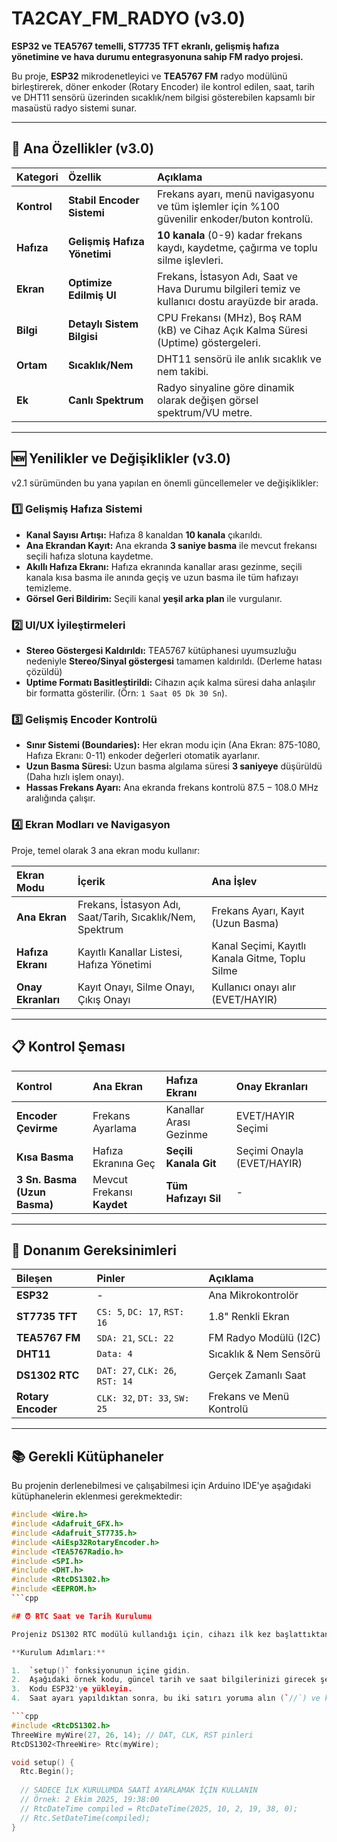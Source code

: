 # TA2CAY_FM_RADYO (v3.0)

**ESP32 ve TEA5767 temelli, ST7735 TFT ekranlı, gelişmiş hafıza yönetimine ve hava durumu entegrasyonuna sahip FM radyo projesi.**

Bu proje, **ESP32** mikrodenetleyici ve **TEA5767 FM** radyo modülünü birleştirerek, döner enkoder (Rotary Encoder) ile kontrol edilen, saat, tarih ve DHT11 sensörü üzerinden sıcaklık/nem bilgisi gösterebilen kapsamlı bir masaüstü radyo sistemi sunar.

---

## 🚀 Ana Özellikler (v3.0)

| Kategori | Özellik | Açıklama |
| :--- | :--- | :--- |
| **Kontrol** | **Stabil Encoder Sistemi** | Frekans ayarı, menü navigasyonu ve tüm işlemler için %100 güvenilir enkoder/buton kontrolü. |
| **Hafıza** | **Gelişmiş Hafıza Yönetimi** | **10 kanala** (0-9) kadar frekans kaydı, kaydetme, çağırma ve toplu silme işlevleri. |
| **Ekran** | **Optimize Edilmiş UI** | Frekans, İstasyon Adı, Saat ve Hava Durumu bilgileri temiz ve kullanıcı dostu arayüzde bir arada. |
| **Bilgi** | **Detaylı Sistem Bilgisi** | CPU Frekansı (MHz), Boş RAM (kB) ve Cihaz Açık Kalma Süresi (Uptime) göstergeleri. |
| **Ortam** | **Sıcaklık/Nem** | DHT11 sensörü ile anlık sıcaklık ve nem takibi. |
| **Ek** | **Canlı Spektrum** | Radyo sinyaline göre dinamik olarak değişen görsel spektrum/VU metre. |

---

## 🆕 Yenilikler ve Değişiklikler (v3.0)

v2.1 sürümünden bu yana yapılan en önemli güncellemeler ve değişiklikler:

### 1️⃣ Gelişmiş Hafıza Sistemi
* **Kanal Sayısı Artışı:** Hafıza 8 kanaldan **10 kanala** çıkarıldı.
* **Ana Ekrandan Kayıt:** Ana ekranda **3 saniye basma** ile mevcut frekansı seçili hafıza slotuna kaydetme.
* **Akıllı Hafıza Ekranı:** Hafıza ekranında kanallar arası gezinme, seçili kanala kısa basma ile anında geçiş ve uzun basma ile tüm hafızayı temizleme.
* **Görsel Geri Bildirim:** Seçili kanal **yeşil arka plan** ile vurgulanır.

### 2️⃣ UI/UX İyileştirmeleri
* **Stereo Göstergesi Kaldırıldı:** TEA5767 kütüphanesi uyumsuzluğu nedeniyle **Stereo/Sinyal göstergesi** tamamen kaldırıldı. (Derleme hatası çözüldü)
* **Uptime Formatı Basitleştirildi:** Cihazın açık kalma süresi daha anlaşılır bir formatta gösterilir. (Örn: `1 Saat 05 Dk 30 Sn`).

### 3️⃣ Gelişmiş Encoder Kontrolü
* **Sınır Sistemi (Boundaries):** Her ekran modu için (Ana Ekran: 875-1080, Hafıza Ekranı: 0-11) enkoder değerleri otomatik ayarlanır.
* **Uzun Basma Süresi:** Uzun basma algılama süresi **3 saniyeye** düşürüldü (Daha hızlı işlem onayı).
* **Hassas Frekans Ayarı:** Ana ekranda frekans kontrolü $87.5 - 108.0 \text{ MHz}$ aralığında çalışır.

### 4️⃣ Ekran Modları ve Navigasyon
Proje, temel olarak 3 ana ekran modu kullanır:

| Ekran Modu | İçerik | Ana İşlev |
| :--- | :--- | :--- |
| **Ana Ekran** | Frekans, İstasyon Adı, Saat/Tarih, Sıcaklık/Nem, Spektrum | Frekans Ayarı, Kayıt (Uzun Basma) |
| **Hafıza Ekranı** | Kayıtlı Kanallar Listesi, Hafıza Yönetimi | Kanal Seçimi, Kayıtlı Kanala Gitme, Toplu Silme |
| **Onay Ekranları** | Kayıt Onayı, Silme Onayı, Çıkış Onayı | Kullanıcı onayı alır (EVET/HAYIR) |

---

## 📋 Kontrol Şeması

| Kontrol | Ana Ekran | Hafıza Ekranı | Onay Ekranları |
| :--- | :--- | :--- | :--- |
| **Encoder Çevirme** | Frekans Ayarlama | Kanallar Arası Gezinme | EVET/HAYIR Seçimi |
| **Kısa Basma** | Hafıza Ekranına Geç | **Seçili Kanala Git** | Seçimi Onayla (EVET/HAYIR) |
| **3 Sn. Basma (Uzun Basma)** | Mevcut Frekansı **Kaydet** | **Tüm Hafızayı Sil** | - |

---

## 🔧 Donanım Gereksinimleri

| Bileşen | Pinler | Açıklama |
| :--- | :--- | :--- |
| **ESP32** | - | Ana Mikrokontrolör |
| **ST7735 TFT** | `CS: 5`, `DC: 17`, `RST: 16` | 1.8" Renkli Ekran |
| **TEA5767 FM** | `SDA: 21`, `SCL: 22` | FM Radyo Modülü (I2C) |
| **DHT11** | `Data: 4` | Sıcaklık & Nem Sensörü |
| **DS1302 RTC**| `DAT: 27`, `CLK: 26`, `RST: 14` | Gerçek Zamanlı Saat |
| **Rotary Encoder**| `CLK: 32`, `DT: 33`, `SW: 25` | Frekans ve Menü Kontrolü |

---

## 📚 Gerekli Kütüphaneler

Bu projenin derlenebilmesi ve çalışabilmesi için Arduino IDE'ye aşağıdaki kütüphanelerin eklenmesi gerekmektedir:

```cpp
#include <Wire.h>
#include <Adafruit_GFX.h>
#include <Adafruit_ST7735.h>
#include <AiEsp32RotaryEncoder.h>
#include <TEA5767Radio.h>
#include <SPI.h>
#include <DHT.h>
#include <RtcDS1302.h>
#include <EEPROM.h>
```cpp

## ⏰ RTC Saat ve Tarih Kurulumu

Projeniz DS1302 RTC modülü kullandığı için, cihazı ilk kez başlattıktan veya pil değişimi yaptıktan sonra saat ve tarih ayarını yapmanız gerekir.

**Kurulum Adımları:**

1.  `setup()` fonksiyonunun içine gidin.
2.  Aşağıdaki örnek kodu, güncel tarih ve saat bilgilerinizi girecek şekilde düzenleyin.
3.  Kodu ESP32'ye yükleyin.
4.  Saat ayarı yapıldıktan sonra, bu iki satırı yoruma alın (`//`) ve kodu tekrar yükleyin. Aksi takdirde, cihaz her başladığında zamanı sıfırlayacaktır.

```cpp
#include <RtcDS1302.h>
ThreeWire myWire(27, 26, 14); // DAT, CLK, RST pinleri
RtcDS1302<ThreeWire> Rtc(myWire);

void setup() {
  Rtc.Begin();
  
  // SADECE İLK KURULUMDA SAATİ AYARLAMAK İÇİN KULLANIN
  // Örnek: 2 Ekim 2025, 19:38:00
  // RtcDateTime compiled = RtcDateTime(2025, 10, 2, 19, 38, 0);
  // Rtc.SetDateTime(compiled);
}

```
